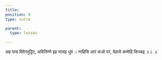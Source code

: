 ```yaml
---
title: 
position: 8
type: sutra

parent:
  type: lesson

---
```


अह पास विवेगमुट्ठिए, अवितिण्णे इह भासइ धुवं ।
णाहिसि आरं कओ परं, वेहासे कम्मेहिं किच्चइ ॥ ८ ॥
